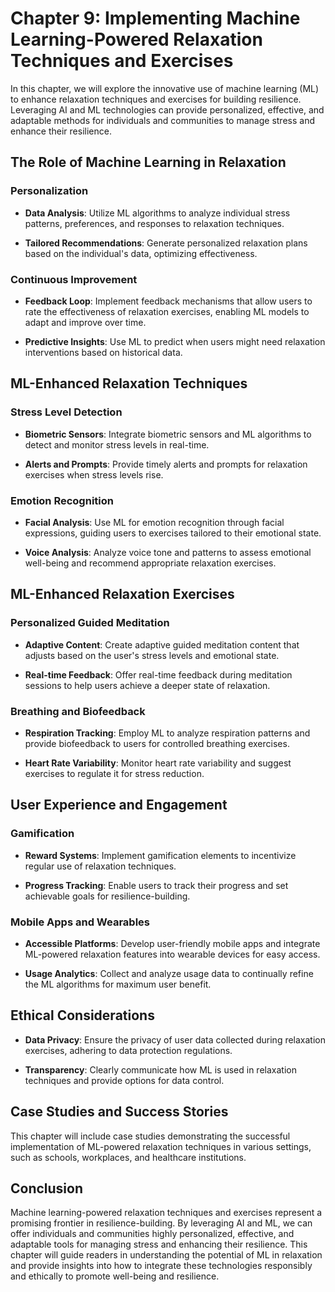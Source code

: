 Chapter 9: Implementing Machine Learning-Powered Relaxation Techniques and Exercises
====================================================================================

In this chapter, we will explore the innovative use of machine learning (ML) to enhance relaxation techniques and exercises for building resilience. Leveraging AI and ML technologies can provide personalized, effective, and adaptable methods for individuals and communities to manage stress and enhance their resilience.

The Role of Machine Learning in Relaxation
------------------------------------------

### **Personalization**

* **Data Analysis**: Utilize ML algorithms to analyze individual stress patterns, preferences, and responses to relaxation techniques.

* **Tailored Recommendations**: Generate personalized relaxation plans based on the individual's data, optimizing effectiveness.

### **Continuous Improvement**

* **Feedback Loop**: Implement feedback mechanisms that allow users to rate the effectiveness of relaxation exercises, enabling ML models to adapt and improve over time.

* **Predictive Insights**: Use ML to predict when users might need relaxation interventions based on historical data.

ML-Enhanced Relaxation Techniques
---------------------------------

### **Stress Level Detection**

* **Biometric Sensors**: Integrate biometric sensors and ML algorithms to detect and monitor stress levels in real-time.

* **Alerts and Prompts**: Provide timely alerts and prompts for relaxation exercises when stress levels rise.

### **Emotion Recognition**

* **Facial Analysis**: Use ML for emotion recognition through facial expressions, guiding users to exercises tailored to their emotional state.

* **Voice Analysis**: Analyze voice tone and patterns to assess emotional well-being and recommend appropriate relaxation exercises.

ML-Enhanced Relaxation Exercises
--------------------------------

### **Personalized Guided Meditation**

* **Adaptive Content**: Create adaptive guided meditation content that adjusts based on the user's stress levels and emotional state.

* **Real-time Feedback**: Offer real-time feedback during meditation sessions to help users achieve a deeper state of relaxation.

### **Breathing and Biofeedback**

* **Respiration Tracking**: Employ ML to analyze respiration patterns and provide biofeedback to users for controlled breathing exercises.

* **Heart Rate Variability**: Monitor heart rate variability and suggest exercises to regulate it for stress reduction.

User Experience and Engagement
------------------------------

### **Gamification**

* **Reward Systems**: Implement gamification elements to incentivize regular use of relaxation techniques.

* **Progress Tracking**: Enable users to track their progress and set achievable goals for resilience-building.

### **Mobile Apps and Wearables**

* **Accessible Platforms**: Develop user-friendly mobile apps and integrate ML-powered relaxation features into wearable devices for easy access.

* **Usage Analytics**: Collect and analyze usage data to continually refine the ML algorithms for maximum user benefit.

Ethical Considerations
----------------------

* **Data Privacy**: Ensure the privacy of user data collected during relaxation exercises, adhering to data protection regulations.

* **Transparency**: Clearly communicate how ML is used in relaxation techniques and provide options for data control.

Case Studies and Success Stories
--------------------------------

This chapter will include case studies demonstrating the successful implementation of ML-powered relaxation techniques in various settings, such as schools, workplaces, and healthcare institutions.

Conclusion
----------

Machine learning-powered relaxation techniques and exercises represent a promising frontier in resilience-building. By leveraging AI and ML, we can offer individuals and communities highly personalized, effective, and adaptable tools for managing stress and enhancing their resilience. This chapter will guide readers in understanding the potential of ML in relaxation and provide insights into how to integrate these technologies responsibly and ethically to promote well-being and resilience.
